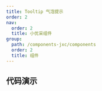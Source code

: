 ```yaml
---
title: Tooltip 气泡提示
order: 2
nav:
  order: 2
  title: 小优采组件
group:
  path: /components-jxc/components
  order: 2
  title: 组件
---
```




## 代码演示

<Row gutter=8>
<Col span=12>
  <!-- <embed src="@abiz-rc-jxc/tooltip/demo/index.md"></embed> -->
  
</Col> 
<Col span=12>
  
</Col> 
</Row>

